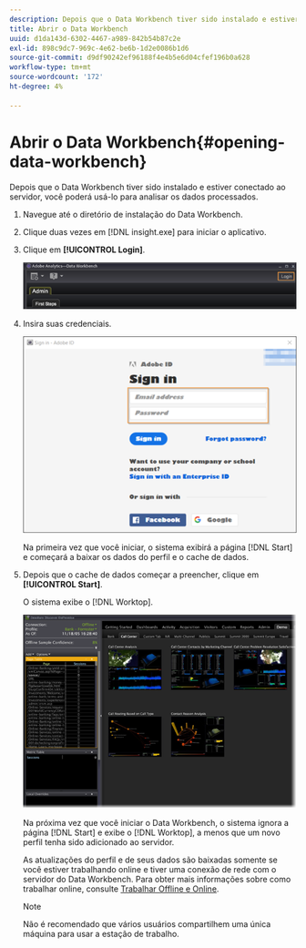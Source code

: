 ```yaml
---
description: Depois que o Data Workbench tiver sido instalado e estiver conectado ao servidor, você poderá usá-lo para analisar os dados processados.
title: Abrir o Data Workbench
uuid: d1da143d-6302-4467-a989-842b54b87c2e
exl-id: 898c9dc7-969c-4e62-be6b-1d2e0086b1d6
source-git-commit: d9df90242ef96188f4e4b5e6d04cfef196b0a628
workflow-type: tm+mt
source-wordcount: '172'
ht-degree: 4%

---
```


# Abrir o Data Workbench{#opening-data-workbench}

Depois que o Data Workbench tiver sido instalado e estiver conectado ao servidor, você poderá usá-lo para analisar os dados processados.

1. Navegue até o diretório de instalação do Data Workbench.
1. Clique duas vezes em [!DNL insight.exe] para iniciar o aplicativo.
1. Clique em **[!UICONTROL Login]**.

   ![](assets/dwb_login.png)

1. Insira suas credenciais.

   ![](assets/dwb_signin.png)

   Na primeira vez que você iniciar, o sistema exibirá a página [!DNL Start] e começará a baixar os dados do perfil e o cache de dados.

1. Depois que o cache de dados começar a preencher, clique em **[!UICONTROL Start]**.

   O sistema exibe o [!DNL Worktop].

   ![](assets/wtp_open.png)

   Na próxima vez que você iniciar o Data Workbench, o sistema ignora a página [!DNL Start] e exibe o [!DNL Worktop], a menos que um novo perfil tenha sido adicionado ao servidor.

   As atualizações do perfil e de seus dados são baixadas somente se você estiver trabalhando online e tiver uma conexão de rede com o servidor do Data Workbench. Para obter mais informações sobre como trabalhar online, consulte [Trabalhar Offline e Online](../../home/c-get-started/c-off-on.md#concept-cef8758ede044b18b3558376c5eb9f54).

   >[!NOTE]
   >
   >Não é recomendado que vários usuários compartilhem uma única máquina para usar a estação de trabalho.

